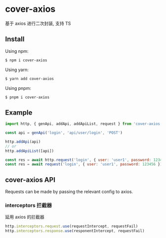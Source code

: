 # cover-axios

基于 axios 进行二次封装, 支持 TS

## Install

Using npm:

```bash
$ npm i cover-axios
```

Using yarn:

```bash
$ yarn add cover-axios
```
Using pnpm:

```bash
$ pnpm i cover-axios
```

## Example

```js
import http, { genApi, addApi, addApiList, request } from 'cover-axios'

const api = genApi('login', 'api/user/login', 'POST')

http.addApi(api)
// or
http.addApiList([api])

const res = await http.request('login', { user: 'user1', password: 123456 })
const res = await request('login', { user: 'user1', password: 123456 })
```

## cover-axios API

Requests can be made by passing the relevant config to axios.

### interceptors 拦截器

延用 axios 的拦截器

```js
http.interceptors.request.use(requestIntercept, requestFail)
http.interceptors.response.use(responentIntercept, requestFail)
```
